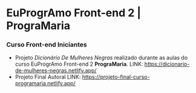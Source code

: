 # EuProgrAmo Front-end 2 | PrograMaria



### Curso Front-end Iniciantes


* Projeto *Dicionário De Mulheres Negras* realizado durante as aulas do curso EuProgrAmo Front-end 2 **PrograMaria**. 
LINK: https://dicionario-de-mulheres-negras.netlify.app/
* Projeto Final Autoral 
LINK: https://projeto-final-curso-programaria.netlify.app/
